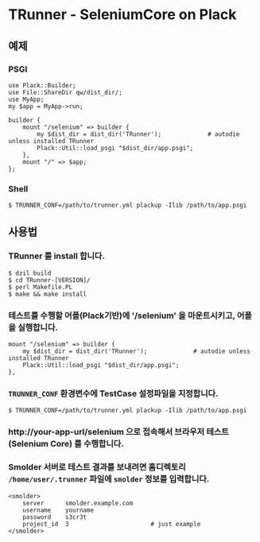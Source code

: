 TRunner - SeleniumCore on Plack
===============================

예제
----

### PSGI

    use Plack::Builder;
    use File::ShareDir qw/dist_dir/;
    use MyApp;
    my $app = MyApp->run;

    builder {
        mount "/selenium" => builder {
            my $dist_dir = dist_dir('TRunner');             # autodie unless installed TRunner
            Plack::Util::load_psgi "$dist_dir/app.psgi";
        },
        mount "/" => $app;
    };

### Shell

    $ TRUNNER_CONF=/path/to/trunner.yml plackup -Ilib /path/to/app.psgi

사용법
------

### TRunner 를 install 합니다.

    $ dzil build
    $ cd TRunner-[VERSION]/
    $ perl Makefile.PL
    $ make && make install

### 테스트를 수행할 어플(Plack기반)에 '/selenium' 을 마운트시키고, 어플을 실행합니다.

    mount "/selenium" => builder {
        my $dist_dir = dist_dir('TRunner');             # autodie unless installed TRunner
        Plack::Util::load_psgi "$dist_dir/app.psgi";
    },

### `TRUNNER_CONF` 환경변수에 TestCase 설정파일을 지정합니다.

    $ TRUNNER_CONF=/path/to/trunner.yml plackup -Ilib /path/to/app.psgi

### http://your-app-url/selenium 으로 접속해서 브라우저 테스트(Selenium Core) 를 수행합니다.

### Smolder 서버로 테스트 결과를 보내려면 홈디렉토리 `/home/user/.trunner` 파일에 `smolder` 정보를 입력합니다.

    <smolder>
        server      smolder.example.com
        username    yourname
        password    s3cr3t
        project_id  3                       # just example
    </smolder>
